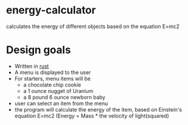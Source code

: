 # energy-calculator
calculates the energy of different objects based on the equation E=mc2

# Design goals

* Written in [rust](https://www.rust-lang.org/)
* A menu is displayed to the user
* For starters, menu items will be
  * a chocolate chip cookie
  * a 1 ounce nugget of Uranium
  * a 8 pound 6 ounce newborn baby
* user can select an item from the menu
* the program will calculate the energy of the item, based on Einstein's equation E=mc2 (Energy = Mass * the velocity of light(squared)

